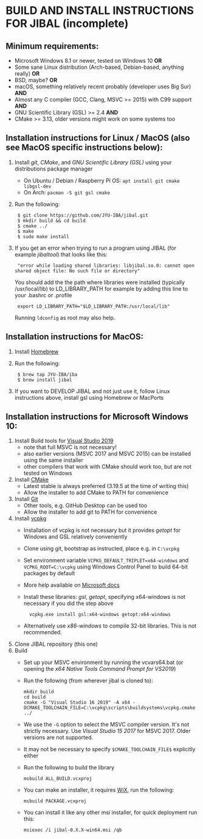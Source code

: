# BUILD AND INSTALL INSTRUCTIONS FOR JIBAL (incomplete)

## Minimum requirements:
- Microsoft Windows 8.1 or newer, tested on Windows 10  **OR**
- Some sane Linux distribution (Arch-based, Debian-based, anything really) **OR**
- BSD, maybe? **OR**
- macOS, something relatively recent probably (developer uses Big Sur) **AND**
- Almost any C compiler (GCC, Clang, MSVC >= 2015) with C99 support **AND**
- GNU Scientific Library (GSL) >= 2.4  **AND**
- CMake >= 3.13, older versions might work on some systems too

## Installation instructions for Linux / MacOS (also see MacOS specific instructions below):
1. Install *git*, *CMake*, and *GNU Scientific Library (GSL)* using your distributions package manager
    - On Ubuntu / Debian / Raspberry Pi OS: `apt install git cmake libgsl-dev`
    - On Arch: `pacman -S git gsl cmake`
2. Run the following:

        $ git clone https://github.com/JYU-IBA/jibal.git
        $ mkdir build && cd build
        $ cmake ../
        $ make
        $ sudo make install
        
3. If you get an error when trying to run a program using JIBAL (for example *jibaltool*) that looks like this:
        
        "error while loading shared libraries: libjibal.so.0: cannot open shared object file: No such file or directory"

   You should add the the path where libraries were installed (typically /usr/local/lib) to LD_LIBRARY_PATH for example by adding this line to your .bashrc or .profile
   
        export LD_LIBRARY_PATH="$LD_LIBRARY_PATH:/usr/local/lib"

    Running `ldconfig` as root may also help.

## Installation instructions for MacOS:
1. Install [Homebrew](https://brew.sh/)
2. Run the following:
    
        $ brew tap JYU-IBA/iba
        $ brew install jibal

4. If you want to DEVELOP JIBAL and not just use it, follow Linux instructions above, install gsl using Homebrew or MacPorts

## Installation instructions for Microsoft Windows 10:

1. Install Build tools for [Visual Studio 2019](https://visualstudio.microsoft.com/downloads/)
    - note that full MSVC is not necessary!
    - also earlier versions (MSVC 2017 and MSVC 2015) can be installed using the same installer
    - other compilers that work with CMake should work too, but are not tested on Windows
2. Install [CMake](https://cmake.org/download/)
    - Latest stable is always preferred (3.19.5 at the time of writing this)
    - Allow the installer to add CMake to PATH for convenience
3. Install [Git](https://git-scm.com/download/win)
    - Other tools, e.g. GitHub Desktop can be used too
    - Allow the installer to add git to PATH for convenience
4. Install [vcpkg](https://github.com/microsoft/vcpkg)
    - Installation of vcpkg is not necessary but it provides *getopt* for Windows and GSL relatively conveniently 
    - Clone using git, bootstrap as instructed, place e.g. in `C:\vcpkg`
    - Set environment variable `VCPKG_DEFAULT_TRIPLET=x64-windows`  and `VCPKG_ROOT=C:\vcpkg` using Windows Control Panel to build 64-bit packages by default
    - More help available on [Microsoft docs](https://docs.microsoft.com/en-us/cpp/build/install-vcpkg?view=msvc-160&tabs=windows)
    - Install these libraries: *gsl*, *getopt*, specifying x64-windows is not necessary if you did the step above
    
            vcpkg.exe install gsl:x64-windows getopt:x64-windows
    
    - Alternatively use *x86-windows* to compile 32-bit libraries. This is not recommended.
5. Clone JIBAL repository (this one)
6. Build
    - Set up your MSVC environment by running the vcvars64.bat (or opening the *x64 Native Tools Command Prompt for VS2019*)
    - Run the following (from wherever jibal is cloned to):
    
          mkdir build
          cd build
          cmake -G "Visual Studio 16 2019" -A x64 -DCMAKE_TOOLCHAIN_FILE=C:\vcpkg\scripts\buildsystems\vcpkg.cmake ../
          
    - We use the `-G` option to select the MSVC compiler version. It's not strictly necessary. Use *Visual Studio 15 2017* for  MSVC 2017. Older versions are not supported.
    - It may not be necessary to specify `$CMAKE_TOOLCHAIN_FILE$` explicitly either 
    - Run the following to build the library
    
          msbuild ALL_BUILD.vcxproj
          
    - You can make an installer, it requires [WiX](https://wixtoolset.org/), run the following:
         
          msbuild PACKAGE.vcxproj
        
    - You can install it like any other msi installer, for quick deployment run this:
        
          msiexec /i jibal-0.X.X-win64.msi /qb
    
        
        
